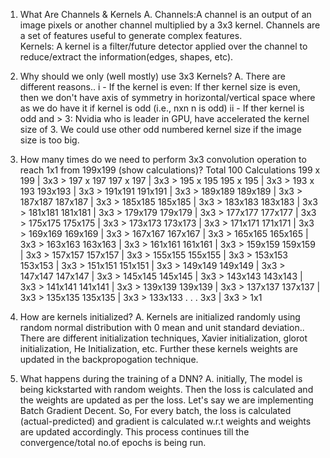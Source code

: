 1. What Are Channels & Kernels
A. Channels:A channel is an output of an image pixels or another channel  multiplied by a 3x3 kernel. Channels are a set of features useful to generate complex features.  
   Kernels: A kernel is a filter/future detector applied over the channel to reduce/extract the information(edges, shapes, etc).

2. Why should we only (well mostly) use 3x3 Kernels?
A. There are different reasons..
   i - If the kernel is even: If ther kernel size is even, then we don't have axis of symmetry in horizontal/vertical space where as we do have it if kernel is odd (i.e., nxn n is odd)
   ii - If ther kernel is odd and > 3: Nvidia who is leader in GPU, have accelerated the kernel size of 3. We could use other odd numbered kernel size if the image size is too big.

3. How many times do we need to perform 3x3 convolution operation to reach 1x1 from 199x199 (show calculations)?
   Total 100 Calculations
   199 x 199 | 3x3 > 197 x 197
   197 x 197 | 3x3 > 195 x 195
   195 x 195 | 3x3 > 193 x 193
   193x193 | 3x3 > 191x191
   191x191 | 3x3 > 189x189
   189x189 | 3x3 > 187x187
   187x187 | 3x3 > 185x185
   185x185 | 3x3 > 183x183
   183x183 | 3x3 > 181x181
   181x181 | 3x3 > 179x179
   179x179 | 3x3 > 177x177
   177x177 | 3x3 > 175x175
   175x175 | 3x3 > 173x173
   173x173 | 3x3 > 171x171
   171x171 | 3x3 > 169x169
   169x169 | 3x3 > 167x167
   167x167 | 3x3 > 165x165
   165x165 | 3x3 > 163x163
   163x163 | 3x3 > 161x161
   161x161 | 3x3 > 159x159
   159x159 | 3x3 > 157x157
   157x157 | 3x3 > 155x155
   155x155 | 3x3 > 153x153
   153x153 | 3x3 > 151x151
   151x151 | 3x3 > 149x149
   149x149 | 3x3 > 147x147
   147x147 | 3x3 > 145x145
   145x145 | 3x3 > 143x143
   143x143 | 3x3 > 141x141
   141x141 | 3x3 > 139x139
   139x139 | 3x3 > 137x137
   137x137 | 3x3 > 135x135
   135x135 | 3x3 > 133x133
   .
   .
   .
   3x3    | 3x3 > 1x1

4. How are kernels initialized? 
A. Kernels are initialized randomly using random normal distribution with 0 mean and unit standard deviation.. There are different initialization techniques, Xavier initialization, glorot initialization, He Initialization, etc. Further these kernels weights are updated in the backpropogation technique. 

5. What happens during the training of a DNN?
A. initially, The model is being kickstarted with random weights. Then the loss is calculated and the weights are updated as per the loss. Let's say we are implementing Batch Gradient Decent. So, For every batch, the loss is calculated (actual-predicted) and gradient is calculated w.r.t weights and weights are updated accordingly. This process continues till the convergence/total no.of epochs is being run. 
